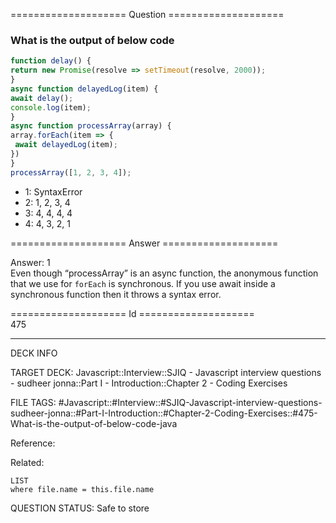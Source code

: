 ==================== Question ====================  

### What is the output of below code

```javascript
function delay() {
return new Promise(resolve => setTimeout(resolve, 2000));
}
async function delayedLog(item) {
await delay();
console.log(item);
}
async function processArray(array) {
array.forEach(item => {
 await delayedLog(item);
})
}
processArray([1, 2, 3, 4]);
```

- 1: SyntaxError
- 2: 1, 2, 3, 4
- 3: 4, 4, 4, 4
- 4: 4, 3, 2, 1  

==================== Answer ====================  

Answer: 1  
Even though “processArray” is an async function, the anonymous function that we
use for `forEach` is synchronous. If you use await inside a synchronous function
then it throws a syntax error.

==================== Id ====================  
475

---

DECK INFO

TARGET DECK: Javascript::Interview::SJIQ - Javascript interview questions - sudheer jonna::Part I - Introduction::Chapter 2 - Coding Exercises

FILE TAGS: #Javascript::#Interview::#SJIQ-Javascript-interview-questions-sudheer-jonna::#Part-I-Introduction::#Chapter-2-Coding-Exercises::#475-What-is-the-output-of-below-code-java

Reference:

Related:

```dataview
LIST
where file.name = this.file.name
```

QUESTION STATUS: Safe to store
